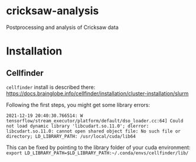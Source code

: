 # cricksaw-analysis

Postprocessing and analysis of Cricksaw data

# Installation

## Cellfinder

`cellfinder` install is described there: https://docs.brainglobe.info/cellfinder/installation/cluster-installation/slurm

Following the first steps, you might get some library errors:

```
2021-12-19 20:40:30.766514: W tensorflow/stream_executor/platform/default/dso_loader.cc:64] Could not load dynamic library 'libcudart.so.11.0'; dlerror: libcudart.so.11.0: cannot open shared object file: No such file or directory; LD_LIBRARY_PATH: /usr/local/cuda/lib64
```

This can be fixed by pointing to the library folder of your cuda environment:
`export LD_LIBRARY_PATH=$LD_LIBRARY_PATH:~/.conda/envs/cellfinder/lib/`
